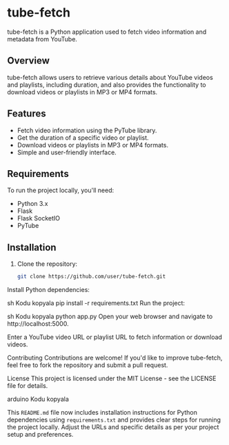 # tube-fetch

tube-fetch is a Python application used to fetch video information and metadata from YouTube.

## Overview

tube-fetch allows users to retrieve various details about YouTube videos and playlists, including duration, and also provides the functionality to download videos or playlists in MP3 or MP4 formats.

## Features

- Fetch video information using the PyTube library.
- Get the duration of a specific video or playlist.
- Download videos or playlists in MP3 or MP4 formats.
- Simple and user-friendly interface.

## Requirements

To run the project locally, you'll need:

- Python 3.x
- Flask
- Flask SocketIO
- PyTube

## Installation

1. Clone the repository:
   ```sh
   git clone https://github.com/user/tube-fetch.git
Install Python dependencies:

sh
Kodu kopyala
pip install -r requirements.txt
Run the project:

sh
Kodu kopyala
python app.py
Open your web browser and navigate to http://localhost:5000.

Enter a YouTube video URL or playlist URL to fetch information or download videos.

Contributing
Contributions are welcome! If you'd like to improve tube-fetch, feel free to fork the repository and submit a pull request.

License
This project is licensed under the MIT License - see the LICENSE file for details.

arduino
Kodu kopyala

This `README.md` file now includes installation instructions for Python dependencies using `requirements.txt` and provides clear steps for running the project locally. Adjust the URLs and specific details as per your project setup and preferences.
